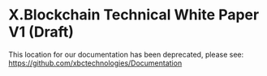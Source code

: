 # X.Blockchain Technical White Paper V1 (Draft)
This location for our documentation has been deprecated, please see:
https://github.com/xbctechnologies/Documentation
